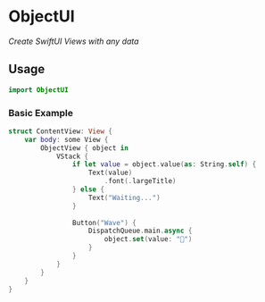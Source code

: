 # ObjectUI

*Create SwiftUI Views with any data*

## Usage
```swift
import ObjectUI
```

### Basic Example
```swift
struct ContentView: View {
    var body: some View {
        ObjectView { object in
            VStack {
                if let value = object.value(as: String.self) {
                    Text(value)
                        .font(.largeTitle)
                } else {
                    Text("Waiting...")
                }
                
                Button("Wave") {
                    DispatchQueue.main.async {
                        object.set(value: "👋")
                    }
                }
            }
        }
    }
}
```
